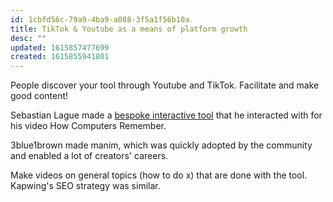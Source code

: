 ```yaml
---
id: 1cbfd56c-79a9-4ba9-a088-3f5a1f56b10a
title: TikTok & Youtube as a means of platform growth
desc: ""
updated: 1615857477699
created: 1615855941801
---
```


People discover your tool through Youtube and TikTok. Facilitate and make good content!

Sebastian Lague made a [bespoke interactive tool](https://sebastian.itch.io/digital-logic-sim) that he interacted with for his video How Computers Remember.

3blue1brown made manim, which was quickly adopted by the community and enabled a lot of creators' careers.

Make videos on general topics (how to do x) that are done with the tool. Kapwing's SEO strategy was similar.
